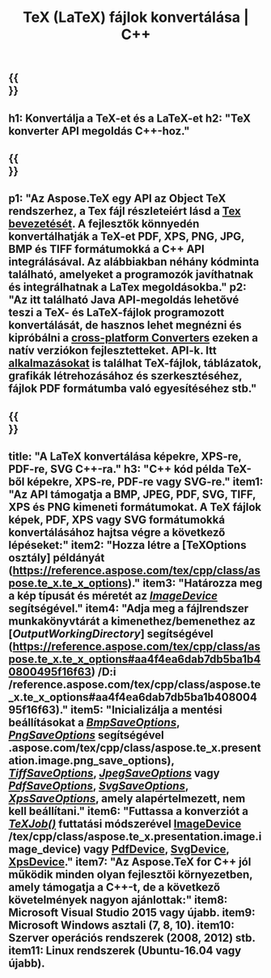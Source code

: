 ﻿---
translation: true
template: /_templates/_conversion-cpp.md
title: TeX (LaTeX) fájlok konvertálása | C++
url: /cpp/conversion/
keywords: tex konverter cpp api, tex konverter c++ api
description: TeX(LaTeX) konverziós C++ API megoldás. Konvertálja a LaTeX fájlokat PDF, XPS és képek formátumba, beleértve PNG, JPEG, TIFF, BMP, néhány soros C++ kódot.
family: tex
platformtag: cpp
feature: conversion
---

{{<section banner>}}
---
h1: Konvertálja a TeX-et és a LaTeX-et
h2: "TeX konverter API megoldás C++-hoz."
---

{{<section overview>}}
---
p1: "Az Aspose.TeX egy API az Object TeX rendszerhez, a Tex fájl részleteiért lásd a [Tex bevezetését](https://docs.aspose.com/tex/cpp/what-is-tex/). A fejlesztők könnyedén konvertálhatják a TeX-et PDF, XPS, PNG, JPG, BMP és TIFF formátumokká a C++ API integrálásával. Az alábbiakban néhány kódminta található, amelyeket a programozók javíthatnak és integrálhatnak a LaTex megoldásokba."
p2: "Az itt található Java API-megoldás lehetővé teszi a TeX- és LaTeX-fájlok programozott konvertálását, de hasznos lehet megnézni és kipróbálni a [cross-platform Converters](https://products.aspose.app/tex/conversion) ezeken a natív verziókon fejlesztetteket. API-k. Itt [alkalmazásokat](https://products.aspose.app/tex/applications) is találhat TeX-fájlok, táblázatok, grafikák létrehozásához és szerkesztéséhez, fájlok PDF formátumba való egyesítéséhez stb."
---

{{<section feature1>}}
---
title: "A LaTeX konvertálása képekre, XPS-re, PDF-re, SVG C++-ra."
h3: "C++ kód példa TeX-ből képekre, XPS-re, PDF-re vagy SVG-re."
item1: "Az API támogatja a BMP, JPEG, PDF, SVG, TIFF, XPS és PNG kimeneti formátumokat. A TeX fájlok képek, PDF, XPS vagy SVG formátumokká konvertálásához hajtsa végre a következő lépéseket:"
item2: "Hozza létre a [TeXOptions osztály] példányát (https://reference.aspose.com/tex/cpp/class/aspose.te_x.te_x_options)."
item3: "Határozza meg a kép típusát és méretét az [*ImageDevice*](https://reference.aspose.com/tex/cpp/class/aspose.te_x.presentation.image.image_device) segítségével."
item4: "Adja meg a fájlrendszer munkakönyvtárát a kimenethez/bemenethez az [*OutputWorkingDirectory*] segítségével (https://reference.aspose.com/tex/cpp/class/aspose.te_x.te_x_options#aa4f4ea6dab7db5ba1b40800495f16f63) /D:i /reference.aspose.com/tex/cpp/class/aspose.te_x.te_x_options#aa4f4ea6dab7db5ba1b40800495f16f63)."
item5: "Inicializálja a mentési beállításokat a [*BmpSaveOptions*](https://reference.aspose.com/tex/cpp/class/aspose.te_x.presentation.image.bmp_save_options), [*PngSaveOptions*](https://reference) segítségével .aspose.com/tex/cpp/class/aspose.te_x.presentation.image.png_save_options), [*TiffSaveOptions*](https://reference.aspose.com/tex/cpp/class/aspose.te_x.presentation.image.tiff_save_options), [*JpegSaveOptions*](https://reference.aspose.com/tex/cpp/class/aspose.te_x.presentation.image.jpeg_save_options) vagy [*PdfSaveOptions*](https://reference.aspose.com/tex/cpp/class/aspose.te_x.presentation.pdf.pdf_save_options), [*SvgSaveOptions*](https://reference.aspose.com/tex/cpp/class/aspose.te_x.presentation.svg.svg_save_options), [*XpsSaveOptions*](https://reference.aspose.com/tex/cpp/class/aspose.te_x.presentation.xps.xps_save_options), amely alapértelmezett, nem kell beállítani."
item6: "Futtassa a konverziót a [*TeXJob()*](https://reference.aspose.com/tex/cpp/class/aspose.te_x.te_x_job) futtatási módszerével [ImageDevice](https://reference.aspose.com) /tex/cpp/class/aspose.te_x.presentation.image.image_device) vagy [PdfDevice](https://reference.aspose.com/tex/cpp/class/aspose.te_x.presentation.pdf.pdf_device), [ SvgDevice](https://reference.aspose.com/tex/cpp/class/aspose.te_x.presentation.svg.svg_device), [XpsDevice](https://reference.aspose.com/tex/cpp/class/aspose.te_x.presentation.xps.xps_device)."
item7: "Az Aspose.TeX for C++ jól működik minden olyan fejlesztői környezetben, amely támogatja a C++-t, de a következő követelmények nagyon ajánlottak:"
item8: Microsoft Visual Studio 2015 vagy újabb.
item9: Microsoft Windows asztali (7, 8, 10).
item10: Szerver operációs rendszerek (2008, 2012) stb.
item11: Linux rendszerek (Ubuntu-16.04 vagy újabb).
---


